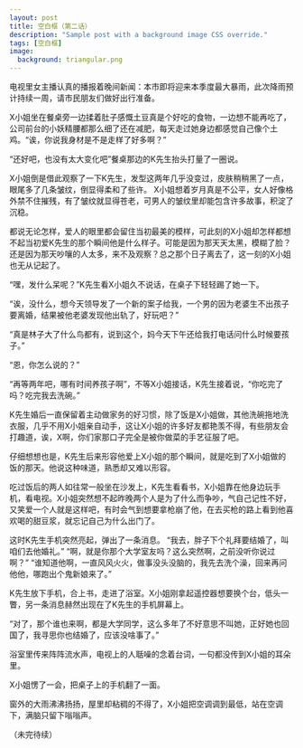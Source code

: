 ```yaml
---
layout: post
title: 空白框（第二话）
description: "Sample post with a background image CSS override."
tags: [空白框]
image: 
  background: triangular.png
---
```


电视里女主播认真的播报着晚间新闻：本市即将迎来本季度最大暴雨，此次降雨预计持续一周，请市民朋友们做好出行准备。
 
X小姐坐在餐桌旁一边揉着肚子感慨土豆真是个好吃的食物，一边想不能再吃了，公司前台的小妖精腰都那么细了还在减肥，每天走过她身边都感觉自己像个土鸡。“诶，你说我身材是不是走样了好多啊？”
 
“还好吧，也没有太大变化吧”餐桌那边的K先生抬头打量了一圈说。
 
X小姐倒是借此观察了一下K先生，发型这两年几乎没变过，皮肤稍稍黑了一点，眼尾多了几条皱纹，倒显得柔和了些许。 X小姐想着岁月真是不公平，女人好像格外禁不住摧残，有了皱纹就显得苍老，可男人的皱纹里却能包含许多故事，积淀了沉稳。
 
都说无论怎样，爱人的眼里都会留住当初最美的模样，可此刻的X小姐却怎样都想不起当初爱K先生的那个瞬间他是什么样子。可能是因为那天天太黑，模糊了脸？还是因为那天吵嚷的人太多，来不及观察？总之那个日子离去了，这一刻的X小姐也无从记起了。
 
“嘿，发什么呆呢？”K先生看X小姐久不说话，在桌子下轻轻踢了她一下。
 
“诶，没什么，想今天领导发了一个新的案子给我，一个男的因为老婆生不出孩子要离婚，结果被他老婆发现他出轨了，好玩吧？”
 
“真是林子大了什么鸟都有，说到这个，妈今天下午还给我打电话问什么时候要孩子。”
 
“恩，你怎么说的？”
 
“再等两年吧，哪有时间养孩子啊”，不等X小姐接话，K先生接着说，“你吃完了吗？吃完我去洗碗。”
 
K先生婚后一直保留着主动做家务的好习惯，除了饭是X小姐做，其他洗碗拖地洗衣服，几乎不用X小姐亲自动手，这让X小姐的许多好友都艳羡不得，有些朋友会打趣道，诶，X啊，你们家那口子完全是被你做菜的手艺征服了吧。
 
仔细想想也是，K先生后来形容他爱上X小姐的那个瞬间，就是吃到了X小姐做的饭的那天。他说这种味道，熟悉却又难以形容。
 
吃过饭后的两人如往常一般坐在沙发上，K先生看看书，X小姐靠在他身边玩手机，看电视。X小姐突然想不起昨晚两个人是为了什么而争吵，气自己记性不好，又笑爱一个人就是这样吧，有时会气到想要拿枪崩了他，在去买枪的路上看到他喜欢喝的甜豆浆，就忘记自己为什么出门了。
 
这时K先生手机突然亮起，弹出了一条消息。
“我去，胖子下个礼拜要结婚了，叫咱们去他婚礼。”
“啊，就是你那个大学室友吗？这么突然啊，之前没听你说过啊？”
“谁知道他啊，一直风风火火，做事没头没脑的，我先去洗个澡，回来再问他他，哪跑出个鬼新娘来了。”
 
K先生放下手机，合上书，走进了浴室。X小姐刚拿起遥控器想要换个台，低头一瞥，另一条消息赫然出现在了K先生的手机屏幕上。
 
“对了，那个谁也来啊，都是大学同学，这么多年了不好意思不叫她，正好她也回国了，我寻思你也结婚了，应该没啥事了。”
 
浴室里传来阵阵流水声，电视上的人聒噪的念着台词，一句都没传到X小姐的耳朵里。
 
X小姐愣了一会，把桌子上的手机翻了一面。
 
窗外的大雨沸沸扬扬，屋里却粘稠的不得了，X小姐把空调调到最低，站在空调下，满脑只留下嗡嗡声。

（未完待续）
